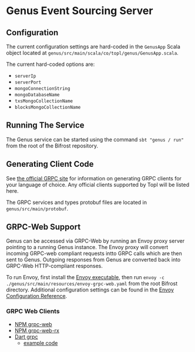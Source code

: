 # Genus Event Sourcing Server

## Configuration

The current configuration settings are hard-coded in the `GenusApp` Scala object located at
`genus/src/main/scala/co/topl/genus/GenusApp.scala`.

The current hard-coded options are:
- `serverIp`
- `serverPort`
- `mongoConnectionString`
- `mongoDatabaseName`
- `txsMongoCollectionName`
- `blocksMongoCollectionName`

## Running The Service

The Genus service can be started using the command `sbt "genus / run"` from the root of the Bifrost repository.

## Generating Client Code

See [the official GRPC site](https://grpc.io/docs/languages/) for information on generating GRPC clients for your
language of choice. Any official clients supported by Topl will be listed here.

The GRPC services and types protobuf files are located in `genus/src/main/protobuf`.

## GRPC-Web Support

Genus can be accessed via GRPC-Web by running an Envoy proxy server pointing to a running Genus instance.
The Envoy proxy will convert incoming GRPC-web compliant requests intto GRPC calls which are then sent to Genus.
Outgoing responses from Genus are converted back into GRPC-Web HTTP-compliant responses.

To run Envoy, first install the [Envoy executable](https://www.envoyproxy.io/docs/envoy/latest/start/install), then
run `envoy -c ./genus/src/main/resources/envoy-grpc-web.yaml` from the root Bifrost directory. Additional configuration
settings can be found in the [Envoy Configuration Reference](https://www.envoyproxy.io/docs/envoy/latest/configuration/configuration).

### GRPC Web Clients

- [NPM grpc-web](https://www.npmjs.com/package/grpc-web)
- [NPM grpc-web-rx](https://www.npmjs.com/package/grpc-web-rx)
- [Dart grpc](https://pub.dev/packages/grpc)
  - [example code](https://github.com/grpc/grpc-dart/tree/master/example/grpc-web)
